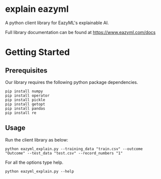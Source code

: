# explain eazyml
A python client library for EazyML's explainable AI.

Full library documentation can be found at https://www.eazyml.com/docs

# Getting Started

## Prerequisites
Our library requires the following python package dependencies.
```
pip install numpy
pip install operator
pip install pickle
pip install getopt
pip install pandas
pip install re
```

## Usage
Run the client library as below:
```
python eazyml_explain.py --training_data "train.csv" --outcome "Outcome" --test_data "test.csv" --record_numbers "1"
```

For all the options type help.
```
python eazyml_explain.py --help
```
